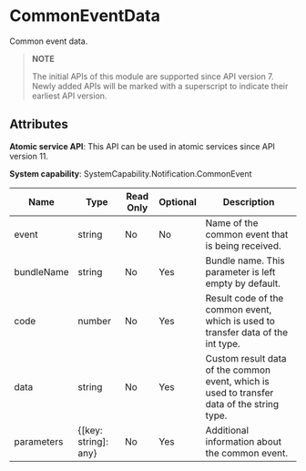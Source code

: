 # CommonEventData

Common event data.

> **NOTE**
>
> The initial APIs of this module are supported since API version 7. Newly added APIs will be marked with a superscript to indicate their earliest API version.

## Attributes

**Atomic service API**: This API can be used in atomic services since API version 11.

**System capability**: SystemCapability.Notification.CommonEvent

| Name      | Type                | Read Only| Optional| Description                                                   |
| ---------- |-------------------- | ---- | ---- |  ------------------------------------------------------- |
| event      | string               | No | No | Name of the common event that is being received.                             |
| bundleName | string               | No | Yes | Bundle name. This parameter is left empty by default.                                             |
| code       | number               | No | Yes | Result code of the common event, which is used to transfer data of the int type.          |
| data       | string               | No | Yes | Custom result data of the common event, which is used to transfer data of the string type.|
| parameters | {[key: string]: any} | No | Yes | Additional information about the common event.                                 |
